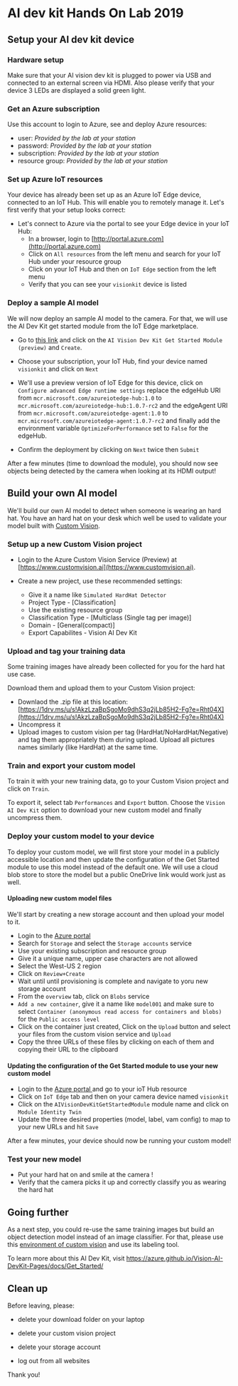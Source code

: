 # AI dev kit Hands On Lab 2019

## Setup your AI dev kit device

### Hardware setup
Make sure that your AI vision dev kit is plugged to power via USB and connected to an external screen via HDMI. Also please verify that your device 3 LEDs are displayed a solid green light.

### Get an Azure subscription
Use this account to login to Azure, see and deploy Azure resources:
- user: *Provided by the lab at your station*
- password: *Provided by the lab at your station*
- subscription: *Provided by the lab at your station*
- resource group: *Provided by the lab at your station*

### Set up Azure IoT resources
Your device has already been set up as an Azure IoT Edge device, connected to an IoT Hub. This will enable you to remotely manage it. Let's first verify that your setup looks correct:

- Let's connect to Azure via the portal to see your Edge device in your IoT Hub:
    - In a browser, login to [http://portal.azure.com](http://portal.azure.com)
    - Click on `All resources` from the left menu and search for your IoT Hub under your resource group
    - Click on your IoT Hub and then on `IoT Edge` section from the left menu
    - Verify that you can see your `visionkit` device is listed

### Deploy a sample AI model
We will now deploy an sample AI model to the camera. For that, we will use the AI Dev Kit get started module from the IoT Edge marketplace.

- Go to [this link](https://ms.portal.azure.com/?microsoft_azure_marketplace_ItemHideKey=AIDevKitPreview#blade/Microsoft_Azure_Marketplace/GalleryFeaturedMenuItemBlade/selectedMenuItemId/home/searchQuery/AI%20vision%20dev%20kit/resetMenuId/) and click on the  `AI Vision Dev Kit Get Started Module (preview)` and  `Create`.

- Choose your subscription, your IoT Hub, find your device named `visionkit` and click on `Next`

- We'll use a preview version of IoT Edge for this device, click on `Configure advanced Edge runtime settings` replace the edgeHub URI from `mcr.microsoft.com/azureiotedge-hub:1.0` to `mcr.microsoft.com/azureiotedge-hub:1.0.7-rc2` and the edgeAgent URI from `mcr.microsoft.com/azureiotedge-agent:1.0` to `mcr.microsoft.com/azureiotedge-agent:1.0.7-rc2` and finally add the environment variable `OptimizeForPerformance` set to `False` for the edgeHub. 

- Confirm the deployment by clicking on `Next` twice then `Submit`

After a few minutes (time to download the module), you should now see objects being detected by the camera when looking at its HDMI output!

## Build your own AI model
We'll build our own AI model to detect when someone is wearing an hard hat. You have an hard hat on your desk which well be used to validate your model built with [Custom Vision](https://www.customvision.ai/).

### Setup up a new Custom Vision project
- Login to the Azure Custom Vision Service (Preview) at [https://www.customvision.ai](https://www.customvision.ai).

- Create a new project, use these recommended settings:
    - Give it a name like `Simulated HardHat Detector`
    - Project Type - [Classification]
    - Use the existing resource group
    - Classification Type - [Multiclass (Single tag per image)]
    - Domain - [General(compact)]
    - Export Capabilites - Vision AI Dev Kit

### Upload and tag your training data
Some training images have already been collected for you for the hard hat use case.

Download them and upload them to your Custom Vision project:
- Downlaod the .zip file at this location: [https://1drv.ms/u/s!AkzLzaBpSgoMo9dhS3q2jLb85H2-Fg?e=Rht04X](https://1drv.ms/u/s!AkzLzaBpSgoMo9dhS3q2jLb85H2-Fg?e=Rht04X)
- Uncompress it
- Upload images to custom vision per tag (HardHat/NoHardHat/Negative) and tag them appropriately them during upload. Upload all pictures names similarly (like HardHat) at the same time.

### Train and export your custom model
To train it with your new training data, go to your Custom Vision project and click on `Train`.

To export it, select tab `Performances` and `Export` button. Choose the `Vision AI Dev Kit` option to download your new custom model and finally uncompress them.

### Deploy your custom model to your device
To deploy your custom model, we will first store your model in a publicly accessible location and then update the configuration of the Get Started module to use this model instead of the default one. We will use a cloud blob store to store the model but a public OneDrive link would work just as well.

#### Uploading new custom model files
We'll start by creating a new storage account and then upload your model to it.
- Login to the [Azure portal ](http://portal.azure.com)
- Search for `Storage` and select the `Storage accounts` service
- Use your existing subscription and resource group
- Give it a unique name, upper case characters are not allowed
- Select the West-US 2 region
- Click on `Review+Create`
- Wait until until provisioning is complete and navigate to yoru new storage account
- From the `overview` tab, click on `Blobs` service
- `Add a new container`, give it a name like `model001` and make sure to select `Container (anonymous read access for containers and blobs)` for the `Public access level`
- Click on the container just created, Click on the `Upload` button and select your files from the custom vision service and `Upload`
- Copy the three URLs of these files by clicking on each of them and copying their URL to the clipboard

#### Updating the configuration of the Get Started module to use your new custom model

- Login to the [Azure portal ](http://portal.azure.com) and go to your ioT Hub resource
- Click on `IoT Edge` tab and then on your camera device named `visionkit`
- Click on the `AIVisionDevKitGetStartedModule` module name and click on `Module Identity Twin`
- Update the three desired properties (model, label, vam config) to map to your new URLs and hit `Save`

After a few minutes, your device should now be running your custom model!

### Test your new model
- Put your hard hat on and smile at the camera !
- Verify that the camera picks it up and correctly classify you as wearing the hard hat

## Going further
As a next step, you could re-use the same training images but build an object detection model instead of an image classifier. For that, please use this [environment of custom vision](https://iris-demo1.azurewebsites.net/projects) and use its labeling tool.

To learn more about this AI Dev Kit, visit https://azure.github.io/Vision-AI-DevKit-Pages/docs/Get_Started/


## Clean up
Before leaving, please:


- delete your download folder on your laptop

- delete your custom vision project 

- delete your storage account

- log out from all websites


Thank you!


